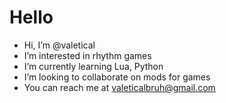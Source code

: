 # Hello

- Hi, I’m @valetical
- I’m interested in rhythm games
- I’m currently learning Lua, Python
- I’m looking to collaborate on mods for games
- You can reach me at valeticalbruh@gmail.com
